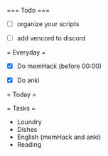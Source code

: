 === Todo ===
- [ ] organize your scripts
- [ ] add vencord to discord


= Everyday =
- [X] Do memHack (before 00:00)
- [X] Do anki 


= Today =


= Tasks = 
- Loundry
- Dishes
- English (memHack and anki)
- Reading
